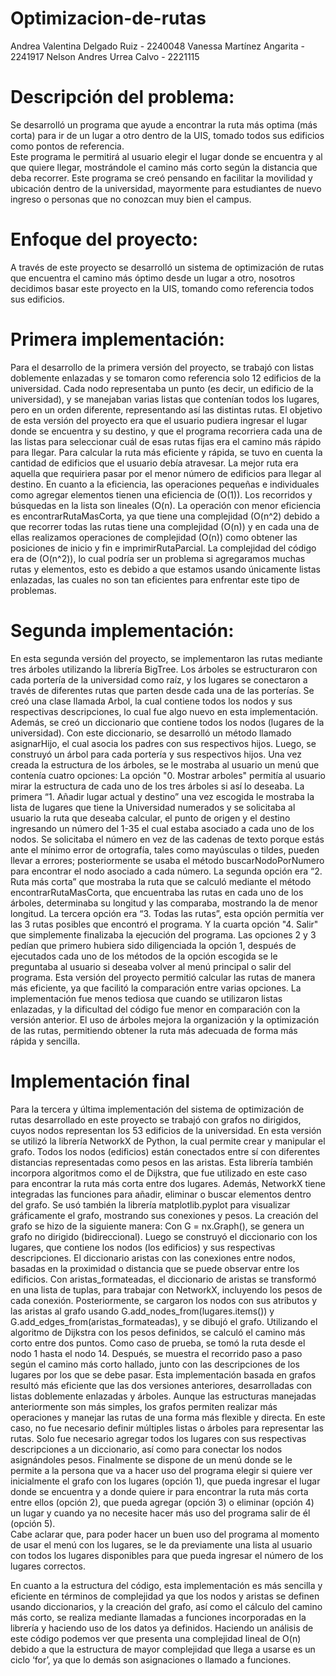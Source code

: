 # Optimizacion-de-rutas
Andrea Valentina Delgado Ruiz - 2240048
Vanessa Martínez Angarita - 2241917
Nelson Andres Urrea Calvo - 2221115

# Descripción del problema: 
Se desarrolló un programa que ayude a encontrar la ruta más optima (más corta) para ir de un lugar a otro dentro de la UIS, tomado todos sus edificios como pontos de referencia.  
Este programa le permitirá al usuario elegir el lugar donde se encuentra y al que quiere llegar, mostrándole el camino más corto según la distancia que deba recorrer. Este programa se creó pensando en facilitar la movilidad y ubicación dentro de la universidad, mayormente para estudiantes de nuevo ingreso o personas que no conozcan muy bien el campus.  

# Enfoque del proyecto:
A través de este proyecto se desarrolló un sistema de optimización de rutas que encuentra el camino más óptimo desde un lugar a otro, nosotros decidimos basar este proyecto en la UIS, tomando como referencia todos sus edificios.  

# Primera implementación: 
Para el desarrollo de la primera versión del proyecto, se trabajó con listas doblemente enlazadas y se tomaron como referencia solo 12 edificios de la universidad. Cada nodo representaba un punto (es decir, un edificio de la universidad), y se manejaban varias listas que contenían todos los lugares, pero en un orden diferente, representando así las distintas rutas. 
El objetivo de esta versión del proyecto era que el usuario pudiera ingresar el lugar donde se encuentra y su destino, y que el programa recorriera cada una de las listas para seleccionar cuál de esas rutas fijas era el camino más rápido para llegar. 
Para calcular la ruta más eficiente y rápida, se tuvo en cuenta la cantidad de edificios que el usuario debía atravesar. La mejor ruta era aquella que requiriera pasar por el menor número de edificios para llegar al destino.
En cuanto a la eficiencia, las operaciones pequeñas e individuales como agregar elementos tienen una eficiencia de (O(1)). Los recorridos y búsquedas en la lista son lineales (O(n). La operación con menor eficiencia es encontrarRutaMasCorta, ya que tiene una complejidad (O(n^2) debido a que recorrer todas las rutas tiene una complejidad (O(n)) y en cada una de ellas realizamos operaciones de complejidad (O(n)) como obtener las posiciones de inicio y fin e imprimirRutaParcial. 
La complejidad del código era de (O(n^2)), lo cual podría ser un problema si agregaramos muchas rutas y elementos, esto es debido a que estamos usando únicamente listas enlazadas, las cuales no son tan eficientes para enfrentar este tipo de problemas. 

# Segunda implementación: 
En esta segunda versión del proyecto, se implementaron las rutas mediante tres árboles utilizando la librería BigTree. Los árboles se estructuraron con cada portería de la universidad como raíz, y los lugares se conectaron a través de diferentes rutas que parten desde cada una de las porterías. Se creó una clase llamada Arbol, la cual contiene todos los nodos y sus respectivas descripciones, lo cual fue algo nuevo en esta implementación. Además, se creó un diccionario que contiene todos los nodos (lugares de la universidad). Con este diccionario, se desarrolló un método llamado asignarHijo, el cual asocia los padres con sus respectivos hijos. Luego, se construyó un árbol para cada portería y sus respectivos hijos. 
Una vez creada la estructura de los árboles, se le mostraba al usuario un menú que contenía cuatro opciones: 
La opción "0. Mostrar arboles" permitía al usuario mirar la estructura de cada uno de los tres árboles si así lo deseaba. 
La primera “1. Añadir lugar actual y destino” una vez escogida le mostraba la lista de lugares que tiene la Universidad numerados y se solicitaba al usuario la ruta que deseaba calcular, el punto de origen y el destino ingresando un número del 1-35 el cual estaba asociado a cada uno de los nodos. Se solicitaba el número en vez de las cadenas de texto porque estás ante el mínimo error de ortografía, tales como mayúsculas o tildes, pueden llevar a errores; posteriormente se usaba el método buscarNodoPorNumero para encontrar el nodo asociado a cada número. 
La segunda opción era “2. Ruta más corta” que mostraba la ruta que se calculó mediante el método encontrarRutaMasCorta, que encuentraba las rutas en cada uno de los árboles, determinaba su longitud y las comparaba, mostrando la de menor longitud. 
La tercera opción era “3. Todas las rutas”, esta opción permitía ver las 3 rutas posibles que encontró el programa. Y la cuarta opción "4. Salir" que simplemente finalizaba la ejecución del programa. 
Las opciones 2 y 3 pedían que primero hubiera sido diligenciada la opción 1, después de ejecutados cada uno de los métodos de la opción escogida se le preguntaba al usuario si deseaba volver al menú principal o salir del programa. 
Esta versión del proyecto permitió calcular las rutas de manera más eficiente, ya que facilitó la comparación entre varias opciones. La implementación fue menos tediosa que cuando se utilizaron listas enlazadas, y la dificultad del código fue menor en comparación con la versión anterior. El uso de árboles mejora la organización y la optimización de las rutas, permitiendo obtener la ruta más adecuada de forma más rápida y sencilla. 

# Implementación final

Para la tercera y última implementación del sistema de optimización de rutas desarrollado en este proyecto se trabajó con grafos no dirigidos, cuyos nodos representan los 53 edificios de la universidad. 
En esta versión se utilizó la librería NetworkX de Python, la cual permite crear y manipular el grafo. Todos los nodos (edificios) están conectados entre sí con diferentes distancias representadas como pesos en las aristas. Esta librería también incorpora algoritmos como el de Dijkstra, que fue utilizado en este caso para encontrar la ruta más corta entre dos lugares. Además, NetworkX tiene integradas las funciones para añadir, eliminar o buscar elementos dentro del grafo. 
Se usó también la librería matplotlib.pyplot para visualizar gráficamente el grafo, mostrando sus conexiones y pesos. 
La creación del grafo se hizo de la siguiente manera: 
Con G = nx.Graph(), se genera un grafo no dirigido (bidireccional). Luego se construyó el diccionario con los lugares, que contiene los nodos (los edificios) y sus respectivas descripciones. El diccionario aristas con las conexiones entre nodos, basadas en la proximidad o distancia que se puede observar entre los edificios. 
Con aristas_formateadas, el diccionario de aristas se transformó en una lista de tuplas, para trabajar con NetworkX, incluyendo los pesos de cada conexión. Posteriormente, se cargaron los nodos con sus atributos y las aristas al grafo usando G.add_nodes_from(lugares.items()) y G.add_edges_from(aristas_formateadas), y se dibujó el grafo. 
Utilizando el algoritmo de Dijkstra con los pesos definidos, se calculó el camino más corto entre dos puntos. Como caso de prueba, se tomó la ruta desde el nodo 1 hasta el nodo 14. 
Después, se muestra el recorrido paso a paso según el camino más corto hallado, junto con las descripciones de los lugares por los que se debe pasar. 
Esta implementación basada en grafos resultó más eficiente que las dos versiones anteriores, desarrolladas con listas doblemente enlazadas y árboles. Aunque las estructuras manejadas anteriormente son más simples, los grafos permiten realizar más operaciones y manejar las rutas de una forma más flexible y directa. En este caso, no fue necesario definir múltiples listas o árboles para representar las rutas. Solo fue necesario agregar todos los lugares con sus respectivas descripciones a un diccionario, así como para conectar los nodos asignándoles pesos. 
Finalmente se dispone de un menú donde se le permite a la persona que va a hacer uso del programa elegir si quiere ver inicialmente el grafo con los lugares (opción 1), que pueda ingresar el lugar donde se encuentra y a donde quiere ir para encontrar la ruta más corta entre ellos (opción 2), que pueda agregar (opción 3) o eliminar (opción 4) un lugar y cuando ya no necesite hacer más uso del programa salir de él (opción 5).  
Cabe aclarar que, para poder hacer un buen uso del programa al momento de usar el menú con los lugares, se le da previamente una lista al usuario con todos los lugares disponibles para que pueda ingresar el número de los lugares correctos. 

En cuanto a la estructura del código, esta implementación es más sencilla y eficiente en términos de complejidad ya que los nodos y aristas se definen usando diccionarios, y la creación del grafo, así como el cálculo del camino más corto, se realiza mediante llamadas a funciones incorporadas en la librería y haciendo uso de los datos ya definidos. 
Haciendo un análisis de este código podemos ver que presenta una complejidad lineal de O(n) debido a que la estructura de mayor complejidad que llega a usarse es un ciclo ‘for’, ya que lo demás son asignaciones o llamado a funciones.  
